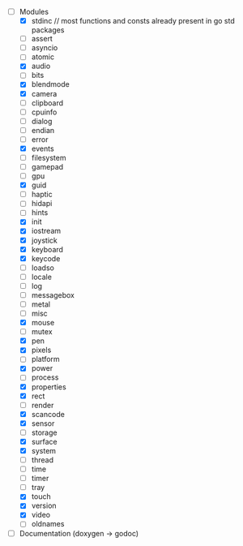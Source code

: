 - [ ] Modules
  - [x] stdinc // most functions and consts already present in go std packages
  - [ ] assert
  - [ ] asyncio
  - [ ] atomic
  - [x] audio
  - [ ] bits
  - [x] blendmode
  - [x] camera
  - [ ] clipboard
  - [ ] cpuinfo
  - [ ] dialog
  - [ ] endian
  - [ ] error
  - [x] events
  - [ ] filesystem
  - [ ] gamepad
  - [ ] gpu
  - [x] guid
  - [ ] haptic
  - [ ] hidapi
  - [ ] hints
  - [x] init
  - [x] iostream
  - [x] joystick
  - [x] keyboard
  - [x] keycode
  - [ ] loadso
  - [ ] locale
  - [ ] log
  - [ ] messagebox
  - [ ] metal
  - [ ] misc
  - [x] mouse
  - [ ] mutex
  - [x] pen
  - [x] pixels
  - [ ] platform
  - [x] power
  - [ ] process
  - [x] properties
  - [x] rect
  - [ ] render
  - [x] scancode
  - [x] sensor
  - [ ] storage
  - [x] surface
  - [x] system
  - [ ] thread
  - [ ] time
  - [ ] timer
  - [ ] tray
  - [x] touch
  - [x] version
  - [x] video
  - [ ] oldnames
- [ ] Documentation (doxygen -> godoc)